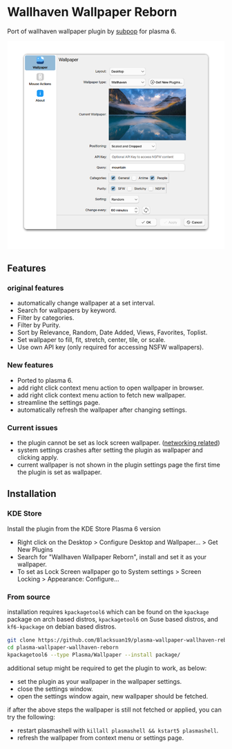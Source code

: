 # Wallhaven Wallpaper Reborn

Port of wallhaven wallpaper plugin by [subpop](https://github.com/subpop/wallhaven-wallpaper-plasma) for plasma 6.

![screenshot.png](screenshot.png)

## Features

### original features

- automatically change wallpaper at a set interval.
- Search for wallpapers by keyword.
- Filter by categories.
- Filter by Purity.
- Sort by Relevance, Random, Date Added, Views, Favorites, Toplist.
- Set wallpaper to fill, fit, stretch, center, tile, or scale.
- Use own API key (only required for accessing NSFW wallpapers).

### New features

- Ported to plasma 6.
- add right click context menu action to open wallpaper in browser.
- add right click context menu action to fetch new wallpaper.
- streamline the settings page.
- automatically refresh the wallpaper after changing settings.

### Current issues

- the plugin cannot be set as lock screen wallpaper. ([networking related](https://bugs.kde.org/show_bug.cgi?id=483094))
- system settings crashes after setting the plugin as wallpaper and clicking apply.
- current wallpaper is not shown in the plugin settings page the first time the plugin is set as wallpaper.

## Installation

### KDE Store

Install the plugin from the KDE Store Plasma 6 version

- Right click on the Desktop > Configure Desktop and Wallpaper... > Get New Plugins
- Search for "Wallhaven Wallpaper Reborn", install and set it as your wallpaper.
- To set as Lock Screen wallpaper go to System settings > Screen Locking > Appearance: Configure...


### From source

installation requires `kpackagetool6` which can be found on the `kpackage` package on arch based distros, `kpackagetool6` on Suse based distros, and `kf6-kpackage` on debian based distros.

```bash
git clone https://github.com/Blacksuan19/plasma-wallpaper-wallhaven-reborn.git
cd plasma-wallpaper-wallhaven-reborn
kpackagetool6 --type Plasma/Wallpaper --install package/
```

additional setup might be required to get the plugin to work, as below:

- set the plugin as your wallpaper in the wallpaper settings.
- close the settings window.
- open the settings window again, new wallpaper should be fetched.

if after the above steps the wallpaper is still not fetched or applied, you can try the following:

- restart plasmashell with `killall plasmashell && kstart5 plasmashell`.
- refresh the wallpaper from context menu or settings page.
